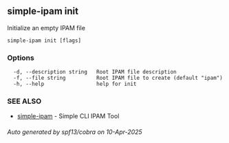 ## simple-ipam init

Initialize an empty IPAM file

```
simple-ipam init [flags]
```

### Options

```
  -d, --description string   Root IPAM file description
  -f, --file string          Root IPAM file to create (default "ipam")
  -h, --help                 help for init
```

### SEE ALSO

* [simple-ipam](simple-ipam.md)	 - Simple CLI IPAM Tool

###### Auto generated by spf13/cobra on 10-Apr-2025
